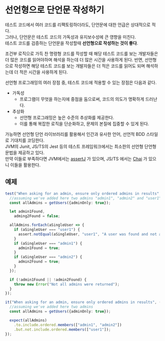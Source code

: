 # 선언형으로 단언문 작성하기

테스트 코드에서 여러 코드를 리팩토링하더라도, 단언문에 대한 언급은 상대적으로 적다.  
그러나, 단언문은 테스트 코드의 가독성과 유지보수성에 큰 영향을 미친다.  
테스트 코드를 검증하는 단언문을 작성할때 **선언형으로 작성하는 것이 좋다**.  

조건부 로직으로 가득 찬 명령형 코드를 작성할 때 해당 테스트 코드를 보는 개발자들은 더 많은 코드를 읽어야하며 해석을 하는데 더 많은 시간을 사용하게 된다.
반면, 선언형으로 작성하면 해당 테스트 코드를 보는 개발자들은 더 적은 코드를 읽어도 되며 해석하는데 더 적은 시간을 사용하게 된다.  

선언형 프로그래밍의 여러 장점 중, 테스트 코드에 적용할 수 있는 장점은 다음과 같다.  

- 가독성
  - 프로그램이 무엇을 하는지에 중점을 둠으로써, 코드의 의도가 명확하게 드러난다.
- 추상화 
  - 선언형 프로그래밍은 높은 수준의 추상화를 제공한다. 
  - 이를 통해 복잡한 로직을 단순화하고, 문제의 본질에 집중할 수 있게 된다.
  
가능하면 선언형 단언 라이브러리를 활용해서 인간과 유사한 언어, 선언적 BDD 스타일로 기대치를 코딩한다.  
JVM의 Junit, JS/TS의 Jest 등의 테스트 프레임워크에서는 최소한의 선언형 단언형 문법을 제공하고 있다.    
만약 이들로 부족하다면 JVM에서는 [assertJ](https://joel-costigliola.github.io/assertj/) 가 있으며, JS/TS 에서는 [Chai](https://www.chaijs.com/) 가 있으니 이들을 활용한다.

## 예제

```ts
test("When asking for an admin, ensure only ordered admins in results", () => {
  //assuming we've added here two admins "admin1", "admin2" and "user1"
  const allAdmins = getUsers({adminOnly: true});

  let admin1Found,
    adming2Found = false;

  allAdmins.forEach(aSingleUser => {
    if (aSingleUser === "user1") {
      assert.notEqual(aSingleUser, "user1", "A user was found and not admin");
    }
    if (aSingleUser === "admin1") {
      admin1Found = true;
    }
    if (aSingleUser === "admin2") {
      admin2Found = true;
    }
  });

  if (!admin1Found || !admin2Found) {
    throw new Error("Not all admins were returned");
  }
});
```

```ts
it("When asking for an admin, ensure only ordered admins in results", () => {
  //assuming we've added here two admins
  const allAdmins = getUsers({adminOnly: true});

  expect(allAdmins)
    .to.include.ordered.members(["admin1", "admin2"])
    .but.not.include.ordered.members(["user1"]);
});
```